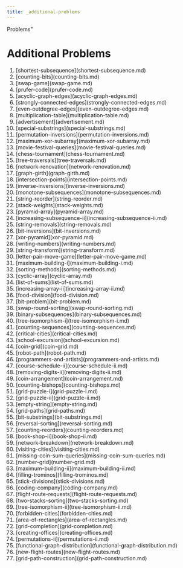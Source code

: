 ```yaml
---
title: _additional-problems
---
```


Problems\"

# Additional Problems

1.  \[shortest-subsequence](shortest-subsequence.md)
2.  \[counting-bits](counting-bits.md)
3.  \[swap-game](swap-game.md)
4.  \[prufer-code](prufer-code.md)
5.  \[acyclic-graph-edges](acyclic-graph-edges.md)
6.  \[strongly-connected-edges](strongly-connected-edges.md)
7.  \[even-outdegree-edges](even-outdegree-edges.md)
8.  \[multiplication-table](multiplication-table.md)
9.  \[advertisement](advertisement.md)
10. \[special-substrings](special-substrings.md)
11. \[permutation-inversions](permutation-inversions.md)
12. \[maximum-xor-subarray](maximum-xor-subarray.md)
13. \[movie-festival-queries](movie-festival-queries.md)
14. \[chess-tournament](chess-tournament.md)
15. \[tree-traversals](tree-traversals.md)
16. \[network-renovation](network-renovation.md)
17. \[graph-girth](graph-girth.md)
18. \[intersection-points](intersection-points.md)
19. \[inverse-inversions](inverse-inversions.md)
20. \[monotone-subsequences](monotone-subsequences.md)
21. \[string-reorder](string-reorder.md)
22. \[stack-weights](stack-weights.md)
23. \[pyramid-array](pyramid-array.md)
24. \[increasing-subsequence-ii](increasing-subsequence-ii.md)
25. \[string-removals](string-removals.md)
26. \[bit-inversions](bit-inversions.md)
27. \[xor-pyramid](xor-pyramid.md)
28. \[writing-numbers](writing-numbers.md)
29. \[string-transform](string-transform.md)
30. \[letter-pair-move-game](letter-pair-move-game.md)
31. \[maximum-building-i](maximum-building-i.md)
32. \[sorting-methods](sorting-methods.md)
33. \[cyclic-array](cyclic-array.md)
34. \[list-of-sums](list-of-sums.md)
35. \[increasing-array-ii](increasing-array-ii.md)
36. \[food-division](food-division.md)
37. \[bit-problem](bit-problem.md)
38. \[swap-round-sorting](swap-round-sorting.md)
39. \[binary-subsequences](binary-subsequences.md)
40. \[tree-isomorphism-i](tree-isomorphism-i.md)
41. \[counting-sequences](counting-sequences.md)
42. \[critical-cities](critical-cities.md)
43. \[school-excursion](school-excursion.md)
44. \[coin-grid](coin-grid.md)
45. \[robot-path](robot-path.md)
46. \[programmers-and-artists](programmers-and-artists.md)
47. \[course-schedule-ii](course-schedule-ii.md)
48. \[removing-digits-ii](removing-digits-ii.md)
49. \[coin-arrangement](coin-arrangement.md)
50. \[counting-bishops](counting-bishops.md)
51. \[grid-puzzle-i](grid-puzzle-i.md)
52. \[grid-puzzle-ii](grid-puzzle-ii.md)
53. \[empty-string](empty-string.md)
54. \[grid-paths](grid-paths.md)
55. \[bit-substrings](bit-substrings.md)
56. \[reversal-sorting](reversal-sorting.md)
57. \[counting-reorders](counting-reorders.md)
58. \[book-shop-ii](book-shop-ii.md)
59. \[network-breakdown](network-breakdown.md)
60. \[visiting-cities](visiting-cities.md)
61. \[missing-coin-sum-queries](missing-coin-sum-queries.md)
62. \[number-grid](number-grid.md)
63. \[maximum-building-ii](maximum-building-ii.md)
64. \[filling-trominos](filling-trominos.md)
65. \[stick-divisions](stick-divisions.md)
66. \[coding-company](coding-company.md)
67. \[flight-route-requests](flight-route-requests.md)
68. \[two-stacks-sorting](two-stacks-sorting.md)
69. \[tree-isomorphism-ii](tree-isomorphism-ii.md)
70. \[forbidden-cities](forbidden-cities.md)
71. \[area-of-rectangles](area-of-rectangles.md)
72. \[grid-completion](grid-completion.md)
73. \[creating-offices](creating-offices.md)
74. \[permutations-ii](permutations-ii.md)
75. \[functional-graph-distribution](functional-graph-distribution.md)
76. \[new-flight-routes](new-flight-routes.md)
77. \[grid-path-construction](grid-path-construction.md)
